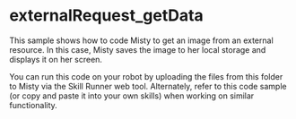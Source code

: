 # externalRequest_getData

This sample shows how to code Misty to get an image from an external resource. In this case, Misty saves the image to her local storage and displays it on her screen.

You can run this code on your robot by uploading the files from this folder to Misty via the Skill Runner web tool. Alternately, refer to this code sample (or copy and paste it into your own skills) when working on similar functionality.